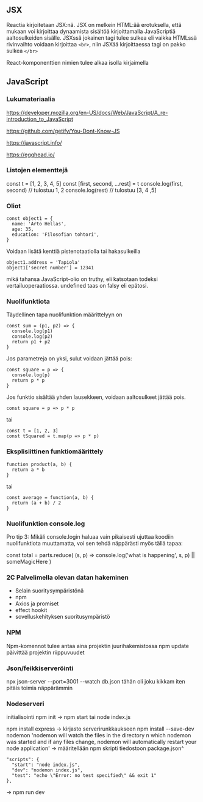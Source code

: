 ## JSX

Reactia kirjoitetaan JSX:nä. JSX on melkein HTML:ää erotuksella, että mukaan voi kirjoittaa dynaamista sisältöä kirjoittamalla JavaScriptiä aaltosulkeiden sisälle. JSXssä jokainen tagi tulee sulkea eli vaikka HTMLssä rivinvaihto voidaan kirjoittaa ```<br>```, niin JSXää kirjoittaessa tagi on pakko sulkea ```</br>```

React-komponenttien nimien tulee alkaa isolla kirjaimella


## JavaScript

### Lukumateriaalia

https://developer.mozilla.org/en-US/docs/Web/JavaScript/A_re-introduction_to_JavaScript

https://github.com/getify/You-Dont-Know-JS

https://javascript.info/

https://egghead.io/

### Listojen elementtejä
const t = [1, 2, 3, 4, 5]
const [first, second, ...rest] = t
console.log(first, second)  // tulostuu 1, 2
console.log(rest)          // tulostuu [3, 4 ,5]

### Oliot 
```
const object1 = {
  name: 'Arto Hellas',
  age: 35,
  education: 'Filosofian tohtori',
}
```

Voidaan lisätä kenttiä pistenotaatiolla tai hakasulkeilla
```
object1.address = 'Tapiola'
object1['secret number'] = 12341
```

mikä tahansa JavaScript-olio on truthy, eli katsotaan todeksi vertailuoperaatiossa. undefined taas on falsy eli epätosi.

### Nuolifunktiota

Täydellinen tapa nuolifunktion määrittelyyn on 

```
const sum = (p1, p2) => {
  console.log(p1)
  console.log(p2)
  return p1 + p2
}
```

Jos parametreja on yksi, sulut voidaan jättää pois:
```
const square = p => {
  console.log(p)
  return p * p
}
```

Jos funktio sisältää yhden lausekkeen, voidaan aaltosulkeet jättää pois.
```
const square = p => p * p
```
tai
```
const t = [1, 2, 3]
const tSquared = t.map(p => p * p)
```

### Eksplisiittinen funktiomäärittely

```
function product(a, b) {
  return a * b
}
```

tai

```
const average = function(a, b) {
  return (a + b) / 2
}
```

### Nuolifunktion console.log

Pro tip 3: Mikäli console.login haluaa vain pikaisesti ujuttaa koodiin nuolifunktiota muuttamatta, voi sen tehdä näppärästi myös tällä tapaa:

const total = 
  parts.reduce( (s, p) => console.log('what is happening', s, p) || someMagicHere )

### 2C Palvelimella olevan datan hakeminen

- Selain suoritysympäristönä
- npm
- Axios ja promiset
- effect hookit
- sovelluskehityksen suoritusympäristö

### NPM

Npm-komennot tulee antaa aina projektin juurihakemistossa
npm update päivittää projektin riippuvuudet

### Json/feikkiserveröinti

npx json-server --port=3001 --watch db.json
tähän oli joku kikkam iten pitäis toimia näppärämmin

### Nodeserveri

initialisointi npm init
-> npm start tai node index.js

npm install express -> kirjasto serverirunkkaukseen
npm install --save-dev nodemon 'nodemon will watch the files in the directory n which nodemon was started and if any files change, nodemon will automatically restart your node application'
  -> määritellään npm skripti tiedostoon package.json^
  ```
  "scripts": {
    "start": "node index.js",
    "dev": "nodemon index.js",
    "test": "echo \"Error: no test specified\" && exit 1"
  },
  ```
  -> npm run dev


